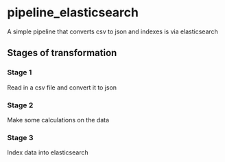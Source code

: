 # pipeline_elasticsearch
A simple pipeline that converts csv to json and indexes is via elasticsearch

## Stages of transformation

### Stage 1
Read in a csv file and convert it to json

### Stage 2
Make some calculations on the data

### Stage 3 
Index data into elasticsearch
